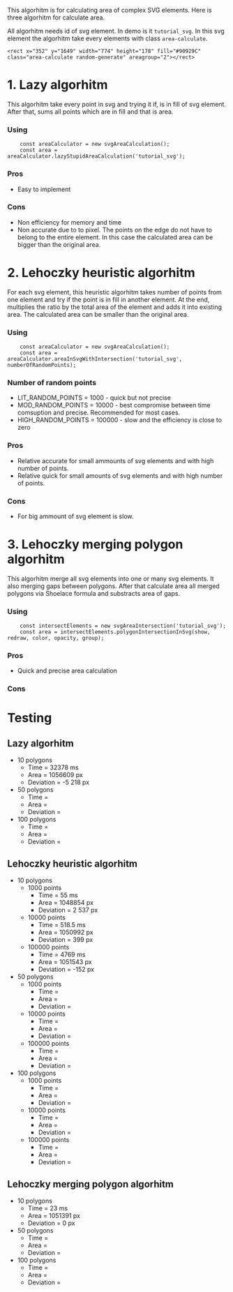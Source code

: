 This algorhitm is for calculating area of complex SVG elements. Here is three algorhitm for calculate area.

All algorhitm needs id of svg element. In demo is it `tutorial_svg`. In this svg element the algorhitm take every elements with class `area-calculate`.

```
<rect x="352" y="1649" width="774" height="178" fill="#90929C" class="area-calculate random-generate" areagroup="2"></rect>
```

# 1. Lazy algorhitm

This algorhitm take every point in svg and trying it if, is in fill of svg element. After that, sums all points which are in fill and that is area.

### Using

```
    const areaCalculator = new svgAreaCalculation();
    const area = areaCalculator.lazyStupidAreaCalculation('tutorial_svg');
```

### Pros

- Easy to implement

### Cons

- Non efficiency for memory and time
- Non accurate due to to pixel. The points on the edge do not have to belong to the entire element. In this case the calculated area can be bigger than the original area.

# 2. Lehoczky heuristic algorhitm

For each svg element, this heuristic algorhitm takes number of points from one element and try if the point is in fill in another element. At the end, multiplies the ratio by the total area of the element and adds it into existing area. The calculated area can be smaller than the original area.

### Using

```
    const areaCalculator = new svgAreaCalculation();
    const area = areaCalculator.areaInSvgWithIntersection('tutorial_svg', numberOfRandomPoints);
```

### Number of random points

- LIT_RANDOM_POINTS = 1000 - quick but not precise
- MOD_RANDOM_POINTS = 10000 - best compromise between time comsuption and precise. Recommended for most cases.
- HIGH_RANDOM_POINTS = 100000 - slow and the efficiency is close to zero

### Pros

- Relative accurate for small ammounts of svg elements and with high number of points.
- Relative quick for small amounts of svg elements and with high number of points.

### Cons

- For big ammount of svg element is slow.

# 3. Lehoczky merging polygon algorhitm

This algorhitm merge all svg elements into one or many svg elements. It also merging gaps between polygons. After that calculate area all merged polygons via Shoelace formula and substracts area of gaps.

### Using

```
    const intersectElements = new svgAreaIntersection('tutorial_svg');
    const area = intersectElements.polygonIntersectionInSvg(show, redraw, color, opacity, group);
```

### Pros
- Quick and precise area calculation

### Cons

# Testing

## Lazy algorhitm

- 10 polygons
   - Time = 32378 ms
   - Area = 1056609 px
   - Deviation = -5 218 px
- 50 polygons
   - Time = 
   - Area =
   - Deviation =
- 100 polygons
   - Time =
   - Area =
   - Deviation =

## Lehoczky heuristic algorhitm

- 10 polygons
  - 1000 points
     - Time = 55 ms
     - Area = 1048854 px
     - Deviation = 2 537 px
  - 10000 points
     - Time = 518.5 ms
     - Area = 1050992 px
     - Deviation = 399 px
  - 100000 points
     - Time = 4769 ms
     - Area = 1051543 px
     - Deviation = -152 px
- 50 polygons
  - 1000 points
     - Time =
     - Area =
     - Deviation =
  - 10000 points
     - Time =
     - Area =
     - Deviation =
  - 100000 points
     - Time =
     - Area =
     - Deviation =
- 100 polygons
  - 1000 points
     - Time =
     - Area =
     - Deviation =
  - 10000 points
     - Time =
     - Area =
     - Deviation =
  - 100000 points
     - Time =
     - Area =
     - Deviation =

## Lehoczky merging polygon algorhitm

- 10 polygons
   - Time = 23 ms
   - Area = 1051391 px
   - Deviation = 0 px
- 50 polygons
   - Time =
   - Area =
   - Deviation =
- 100 polygons
   - Time =
   - Area =
   - Deviation =
